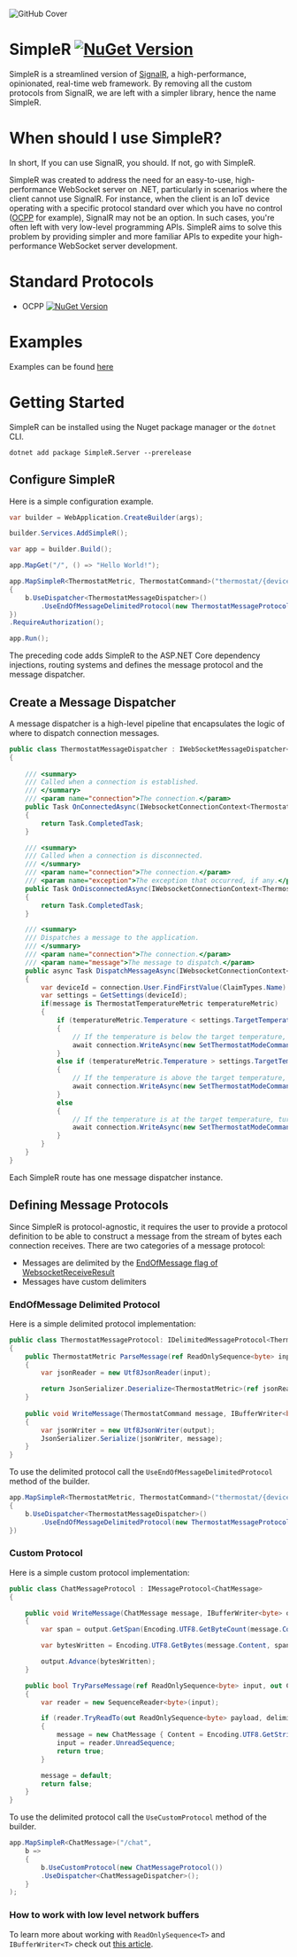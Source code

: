 <!----------------------------------- Heading Section ------------------------------------>
<p align="center">

![GitHub Cover](https://repository-images.githubusercontent.com/506986482/2795e4c7-8f81-466d-b52c-0abd42c7894e)

</p>

# SimpleR [![NuGet Version](https://img.shields.io/nuget/v/SimpleR.Server)](https://www.nuget.org/packages/SimpleR.Server)
SimpleR is a streamlined version of [SignalR](https://github.com/dotnet/aspnetcore/blob/main/src/SignalR/README.md), a high-performance, opinionated, real-time web framework. By removing all the custom protocols from SignalR, we are left with a simpler library, hence the name SimpleR.

# When should I use SimpleR?
In short, If you can use SignalR, you should. If not, go with SimpleR.

SimpleR was created to address the need for an easy-to-use, high-performance WebSocket server on .NET, particularly in scenarios where the client cannot use SignalR. For instance, when the client is an IoT device operating with a specific protocol standard over which you have no control ([OCPP](https://openchargealliance.org) for example), SignalR may not be an option. In such cases, you're often left with very low-level programming APIs. SimpleR aims to solve this problem by providing simpler and more familiar APIs to expedite your high-performance WebSocket server development.

# Standard Protocols
- OCPP [![NuGet Version](https://img.shields.io/nuget/v/SimpleR.Ocpp)](https://www.nuget.org/packages/SimpleR.Ocpp)

# Examples
Examples can be found [here](https://github.com/vadrsa/SimpleR/tree/master/examples)

# Getting Started
SimpleR can be installed using the Nuget package manager or the `dotnet` CLI.

```
dotnet add package SimpleR.Server --prerelease
```

## Configure SimpleR
Here is a simple configuration example.
```cs
var builder = WebApplication.CreateBuilder(args);

builder.Services.AddSimpleR();

var app = builder.Build();

app.MapGet("/", () => "Hello World!");

app.MapSimpleR<ThermostatMetric, ThermostatCommand>("thermostat/{deviceId}", b =>
{
    b.UseDispatcher<ThermostatMessageDispatcher>()
        .UseEndOfMessageDelimitedProtocol(new ThermostatMessageProtocol());
})
.RequireAuthorization();

app.Run();
```
The preceding code adds SimpleR to the ASP.NET Core dependency injections, routing systems and defines the message protocol and the message dispatcher.
## Create a Message Dispatcher
A message dispatcher is a high-level pipeline that encapsulates the logic of where to dispatch connection messages.
```cs
public class ThermostatMessageDispatcher : IWebSocketMessageDispatcher<ThermostatMetric, ThermostatCommand>
{
    
    /// <summary>
    /// Called when a connection is established.
    /// </summary>
    /// <param name="connection">The connection.</param>
    public Task OnConnectedAsync(IWebsocketConnectionContext<ThermostatCommand> connection)
    {
        return Task.CompletedTask;
    }

    /// <summary>
    /// Called when a connection is disconnected.
    /// </summary>
    /// <param name="connection">The connection.</param>
    /// <param name="exception">The exception that occurred, if any.</param>
    public Task OnDisconnectedAsync(IWebsocketConnectionContext<ThermostatCommand> connection, Exception? exception)
    {
        return Task.CompletedTask;
    }

    /// <summary>
    /// Dispatches a message to the application.
    /// </summary>
    /// <param name="connection">The connection.</param>
    /// <param name="message">The message to dispatch.</param>
    public async Task DispatchMessageAsync(IWebsocketConnectionContext<ThermostatCommand> connection, ThermostatMetric message)
    {
        var deviceId = connection.User.FindFirstValue(ClaimTypes.Name) ?? throw new InvalidOperationException("Current user is not a device");
        var settings = GetSettings(deviceId);
        if(message is ThermostatTemperatureMetric temperatureMetric)
        {
            if (temperatureMetric.Temperature < settings.TargetTemperature)
            {
                // If the temperature is below the target temperature, set the thermostat to heat mode
                await connection.WriteAsync(new SetThermostatModeCommand(ThermostatMode.Heat));
            }
            else if (temperatureMetric.Temperature > settings.TargetTemperature)
            {
                // If the temperature is above the target temperature, set the thermostat to cool mode
                await connection.WriteAsync(new SetThermostatModeCommand(ThermostatMode.Cool));
            }
            else
            {
                // If the temperature is at the target temperature, turn off the thermostat
                await connection.WriteAsync(new SetThermostatModeCommand(ThermostatMode.Off));
            }
        }
    }
}
```
Each SimpleR route has one message dispatcher instance.
## Defining Message Protocols
Since SimpleR is protocol-agnostic, it requires the user to provide a protocol definition to be able to construct a message from the stream of bytes each connection receives.
There are two categories of a message protocol:
- Messages are delimited by the [EndOfMessage flag of WebsocketReceiveResult](https://learn.microsoft.com/en-Us/dotnet/api/system.net.websockets.websocketreceiveresult)
- Messages have custom delimiters
### EndOfMessage Delimited Protocol
Here is a simple delimited protocol implementation:
```cs
public class ThermostatMessageProtocol: IDelimitedMessageProtocol<ThermostatMetric, ThermostatCommand>
{
    public ThermostatMetric ParseMessage(ref ReadOnlySequence<byte> input)
    {
        var jsonReader = new Utf8JsonReader(input);

        return JsonSerializer.Deserialize<ThermostatMetric>(ref jsonReader)!;
    }
    
    public void WriteMessage(ThermostatCommand message, IBufferWriter<byte> output)
    {
        var jsonWriter = new Utf8JsonWriter(output);
        JsonSerializer.Serialize(jsonWriter, message);
    }
}
```
To use the delimited protocol call the `UseEndOfMessageDelimitedProtocol` method of the builder.
```cs
app.MapSimpleR<ThermostatMetric, ThermostatCommand>("thermostat/{deviceId}", b =>
{
    b.UseDispatcher<ThermostatMessageDispatcher>()
        .UseEndOfMessageDelimitedProtocol(new ThermostatMessageProtocol());
})
```
### Custom Protocol
Here is a simple custom protocol implementation:
```cs
public class ChatMessageProtocol : IMessageProtocol<ChatMessage>
{

    public void WriteMessage(ChatMessage message, IBufferWriter<byte> output)
    {
        var span = output.GetSpan(Encoding.UTF8.GetByteCount(message.Content));

        var bytesWritten = Encoding.UTF8.GetBytes(message.Content, span);

        output.Advance(bytesWritten);
    }

    public bool TryParseMessage(ref ReadOnlySequence<byte> input, out ChatMessage message)
    {
        var reader = new SequenceReader<byte>(input);

        if (reader.TryReadTo(out ReadOnlySequence<byte> payload, delimiter: 0, advancePastDelimiter: true))
        {
            message = new ChatMessage { Content = Encoding.UTF8.GetString(payload) };
            input = reader.UnreadSequence;
            return true;
        }

        message = default;
        return false;
    }
}
```
To use the delimited protocol call the `UseCustomProtocol` method of the builder.
```cs
app.MapSimpleR<ChatMessage>("/chat",
    b =>
    {
        b.UseCustomProtocol(new ChatMessageProtocol())
        .UseDispatcher<ChatMessageDispatcher>();
    }
);
```
### How to work with low level network buffers
To learn more about working with `ReadOnlySequence<T>` and `IBufferWriter<T>` check out [this article](https://learn.microsoft.com/en-us/dotnet/standard/io/buffers).
